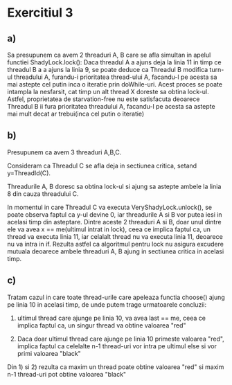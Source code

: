 # Exercitiul 3
## a)
Sa presupunem ca avem 2 threaduri A, B care se afla simultan in apelul functiei ShadyLock.lock(): 
	Daca threadul A a ajuns deja la linia 11 in timp ce threadul B a a ajuns la linia 9, se poate deduce ca Threadul B modifica turn-ul threadului A, furandu-i prioritatea thread-ului A, facandu-l pe acesta sa mai astepte cel putin inca o iteratie prin doWhile-uri. Acest proces se poate intampla la nesfarsit, cat timp un alt thread X doreste sa obtina lock-ul. 
Astfel, proprietatea de starvation-free nu este satisfacuta deoarece Threadul B ii fura prioritatea threadului A, facandu-l pe acesta sa astepte mai mult decat ar trebui(inca cel putin o iteratie)

## b)
Presupunem ca avem 3 threaduri A,B,C.

Consideram ca Threadul C se afla deja in sectiunea critica, setand y=ThreadId(C).

Threadurile A, B doresc sa obtina lock-ul si ajung sa astepte ambele la linia 8 din cauza threadului C.

In momentul in care Threadul C va executa VeryShadyLock.unlock(), se poate observa faptul ca y-ul devine 0, iar threadurile A si B vor putea iesi in acelasi timp din asteptare. Dintre aceste 2 threaduri A si B, doar unul dintre ele va avea x == me(ultimul intrat in lock), ceea ce implica faptul ca, un thread va executa linia 11, iar celalalt thread nu va executa linia 11, deoarece nu va intra in if. Rezulta astfel ca algoritmul pentru lock nu asigura excudere mutuala deoarece ambele threaduri A, B ajung in sectiunea critica in acelasi timp.

## c)
Tratam cazul in care toate thread-urile care apeleaza functia choose() ajung pe linia 10 in acelasi timp, de unde putem trage urmatoarele concluzii:

1) ultimul thread care ajunge pe linia 10, va avea last == me, ceea ce implica faptul ca, un singur thread va obtine valoarea "red"

2) Daca doar ultimul thread care ajunge pe linia 10 primeste valoarea "red", implica faptul ca celelalte n-1 thread-uri vor intra pe ultimul else si vor primi valoarea "black"


Din 1) si 2) rezulta ca maxim un thread poate obtine valoarea "red" si maxim n-1 thread-uri pot obtine valoarea "black"
